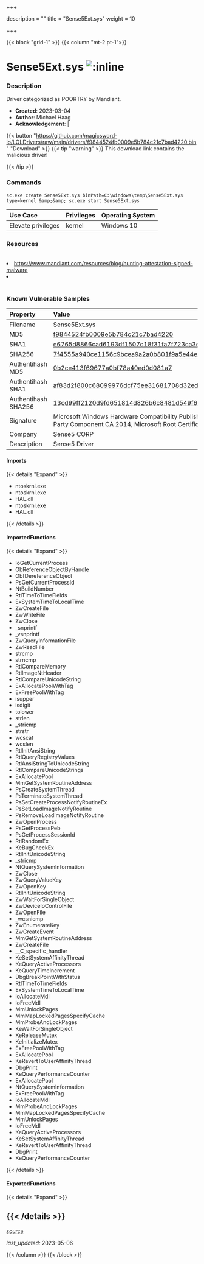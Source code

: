 +++

description = ""
title = "Sense5Ext.sys"
weight = 10

+++


{{< block "grid-1" >}}
{{< column "mt-2 pt-1">}}


# Sense5Ext.sys ![:inline](/images/twitter_verified.png) 


### Description

Driver categorized as POORTRY by Mandiant.

- **Created**: 2023-03-04
- **Author**: Michael Haag
- **Acknowledgement**:  | [](https://twitter.com/)

{{< button "https://github.com/magicsword-io/LOLDrivers/raw/main/drivers/f9844524fb0009e5b784c21c7bad4220.bin" "Download" >}}
{{< tip "warning" >}}
This download link contains the malicious driver!

{{< /tip >}}

### Commands

```
sc.exe create Sense5Ext.sys binPath=C:\windows\temp\Sense5Ext.sys type=kernel &amp;&amp; sc.exe start Sense5Ext.sys
```

| Use Case | Privileges | Operating System | 
|:---- | ---- | ---- |
| Elevate privileges | kernel | Windows 10 |

### Resources
<br>
<li><a href="https://www.mandiant.com/resources/blog/hunting-attestation-signed-malware">https://www.mandiant.com/resources/blog/hunting-attestation-signed-malware</a></li>
<li><a href=""></a></li>
<br>

### Known Vulnerable Samples

| Property           | Value |
|:-------------------|:------|
| Filename           | Sense5Ext.sys |
| MD5                | [f9844524fb0009e5b784c21c7bad4220](https://www.virustotal.com/gui/file/f9844524fb0009e5b784c21c7bad4220) |
| SHA1               | [e6765d8866cad6193df1507c18f31fa7f723ca3e](https://www.virustotal.com/gui/file/e6765d8866cad6193df1507c18f31fa7f723ca3e) |
| SHA256             | [7f4555a940ce1156c9bcea9a2a0b801f9a5e44ec9400b61b14a7b1a6404ffdf6](https://www.virustotal.com/gui/file/7f4555a940ce1156c9bcea9a2a0b801f9a5e44ec9400b61b14a7b1a6404ffdf6) |
| Authentihash MD5   | [0b2ce413f69677a0bf78a40ed0d081a7](https://www.virustotal.com/gui/search/authentihash%253A0b2ce413f69677a0bf78a40ed0d081a7) |
| Authentihash SHA1  | [af83d2f800c68099976dcf75ee31681708d32ed9](https://www.virustotal.com/gui/search/authentihash%253Aaf83d2f800c68099976dcf75ee31681708d32ed9) |
| Authentihash SHA256| [13cd99ff2120d9fd651814d826b6c8481d549f684a8fbfb2d8775c9faa1c27f5](https://www.virustotal.com/gui/search/authentihash%253A13cd99ff2120d9fd651814d826b6c8481d549f684a8fbfb2d8775c9faa1c27f5) |
| Signature         | Microsoft Windows Hardware Compatibility Publisher, Microsoft Windows Third Party Component CA 2014, Microsoft Root Certificate Authority 2010   |
| Company           | Sense5 CORP |
| Description       | Sense5 Driver |


#### Imports
{{< details "Expand" >}}
* ntoskrnl.exe
* ntoskrnl.exe
* HAL.dll
* ntoskrnl.exe
* HAL.dll

{{< /details >}}
#### ImportedFunctions
{{< details "Expand" >}}
* IoGetCurrentProcess
* ObReferenceObjectByHandle
* ObfDereferenceObject
* PsGetCurrentProcessId
* NtBuildNumber
* RtlTimeToTimeFields
* ExSystemTimeToLocalTime
* ZwCreateFile
* ZwWriteFile
* ZwClose
* _snprintf
* _vsnprintf
* ZwQueryInformationFile
* ZwReadFile
* strcmp
* strncmp
* RtlCompareMemory
* RtlImageNtHeader
* RtlCompareUnicodeString
* ExAllocatePoolWithTag
* ExFreePoolWithTag
* isupper
* isdigit
* tolower
* strlen
* _stricmp
* strstr
* wcscat
* wcslen
* RtlInitAnsiString
* RtlQueryRegistryValues
* RtlAnsiStringToUnicodeString
* RtlCompareUnicodeStrings
* ExAllocatePool
* MmGetSystemRoutineAddress
* PsCreateSystemThread
* PsTerminateSystemThread
* PsSetCreateProcessNotifyRoutineEx
* PsSetLoadImageNotifyRoutine
* PsRemoveLoadImageNotifyRoutine
* ZwOpenProcess
* PsGetProcessPeb
* PsGetProcessSessionId
* RtlRandomEx
* KeBugCheckEx
* RtlInitUnicodeString
* _stricmp
* NtQuerySystemInformation
* ZwClose
* ZwQueryValueKey
* ZwOpenKey
* RtlInitUnicodeString
* ZwWaitForSingleObject
* ZwDeviceIoControlFile
* ZwOpenFile
* _wcsnicmp
* ZwEnumerateKey
* ZwCreateEvent
* MmGetSystemRoutineAddress
* ZwCreateFile
* __C_specific_handler
* KeSetSystemAffinityThread
* KeQueryActiveProcessors
* KeQueryTimeIncrement
* DbgBreakPointWithStatus
* RtlTimeToTimeFields
* ExSystemTimeToLocalTime
* IoAllocateMdl
* IoFreeMdl
* MmUnlockPages
* MmMapLockedPagesSpecifyCache
* MmProbeAndLockPages
* KeWaitForSingleObject
* KeReleaseMutex
* KeInitializeMutex
* ExFreePoolWithTag
* ExAllocatePool
* KeRevertToUserAffinityThread
* DbgPrint
* KeQueryPerformanceCounter
* ExAllocatePool
* NtQuerySystemInformation
* ExFreePoolWithTag
* IoAllocateMdl
* MmProbeAndLockPages
* MmMapLockedPagesSpecifyCache
* MmUnlockPages
* IoFreeMdl
* KeQueryActiveProcessors
* KeSetSystemAffinityThread
* KeRevertToUserAffinityThread
* DbgPrint
* KeQueryPerformanceCounter

{{< /details >}}
#### ExportedFunctions
{{< details "Expand" >}}

{{< /details >}}
-----



[*source*](https://github.com/magicsword-io/LOLDrivers/tree/main/yaml/sense5ext.yaml)

*last_updated:* 2023-05-06








{{< /column >}}
{{< /block >}}

